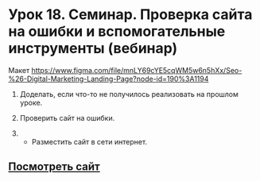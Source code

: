 # Урок 18. Семинар. Проверка сайта на ошибки и вспомогательные инструменты (вебинар)

Макет <https://www.figma.com/file/mnLY69cYE5cqWM5w6n5hXx/Seo-%26-Digital-Marketing-Landing-Page?node-id=190%3A1194>

1. Доделать, если что-то не получилось реализовать на прошлом уроке.

2. Проверить сайт на ошибки.

3. * Разместить сайт в сети интернет.

## [Посмотреть сайт](https://artempetich.github.io/HTML_CSS/)
